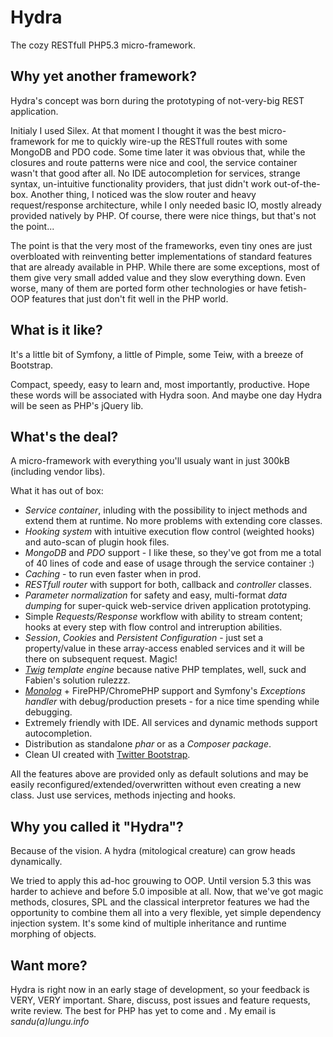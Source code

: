 Hydra
=====

The cozy RESTfull PHP5.3 micro-framework.


Why yet another framework?
--------------------------

Hydra's concept was born during the prototyping of not-very-big REST application.

Initialy I used Silex. At that moment I thought it was the best micro-framework for me to quickly wire-up the RESTfull routes with some MongoDB and PDO code. Some time later it was obvious that, while the closures and route patterns were nice and cool, the service container wasn't that good after all. No IDE autocompletion for services, strange syntax, un-intuitive functionality providers, that just didn't work out-of-the-box. Another thing, I noticed was the slow router and heavy request/response architecture, while I only needed basic IO, mostly already provided natively by PHP. Of course, there were nice things, but that's not the point...

The point is that the very most of the frameworks, even tiny ones are just overbloated with reinventing better implementations of standard features that are already available in PHP. While there are some exceptions, most of them give very small added value and they slow everything down. Even worse, many of them are ported form other technologies or have fetish-OOP features that just don't fit well in the PHP world.


What is it like?
----------------

It's a little bit of Symfony, a little of Pimple, some Teiw, with a breeze of Bootstrap.

Compact, speedy, easy to learn and, most importantly, productive. Hope these words will be associated with Hydra soon. And maybe one day Hydra will be seen as PHP's jQuery lib.


What's the deal?
----------------

A micro-framework with everything you'll usualy want in just 300kB (including vendor libs).

What it has out of box:

* *Service container*, inluding with the possibility to inject methods and extend them at runtime. No more problems with extending core classes.
* *Hooking system* with intuitive execution flow control (weighted hooks) and auto-scan of plugin hook files.
* *MongoDB* and *PDO* support - I like these, so they've got from me a total of 40 lines of code and ease of usage through the service container :)
* *Caching* - to run even faster when in prod.
* *RESTfull router* with support for both, callback and *controller* classes.
* *Parameter normalization* for safety and easy, multi-format *data dumping* for super-quick web-service driven application prototyping.
* Simple *Requests/Response* workflow with ability to stream content; hooks at every step with flow control and intreruption abilities.
* *Session*, *Cookies* and *Persistent Configuration* - just set a property/value in these array-access enabled services and it will be there on subsequent request. Magic!
* *[Twig](http://twig.sensiolabs.org/) template engine* because native PHP templates, well, suck and Fabien's solution rulezzz.
* *[Monolog](https://github.com/Seldaek/monolog)* + FirePHP/ChromePHP support and Symfony's *Exceptions handler* with debug/production presets - for a nice time spending while debugging.
* Extremely friendly with IDE. All services and dynamic methods support autocompletion.
* Distribution as standalone *phar* or as a *Composer package*.
* Clean UI created with [Twitter Bootstrap](http://twitter.github.com/bootstrap/).

All the features above are provided only as default solutions and may be easily reconfigured/extended/overwritten without even creating a new class. Just use services, methods injecting and hooks.


Why you called it "Hydra"?
--------------------------

Because of the vision. A hydra (mitological creature) can grow heads dynamically. 

We tried to apply this ad-hoc grouwing to OOP. Until version 5.3 this was harder to achieve and before 5.0 imposible at all. Now, that we've got magic methods, closures, SPL and the classical interpretor features we had the opportunity to combine them all into a very flexible, yet simple dependency injection system. It's some kind of multiple inheritance and runtime morphing of objects.


Want more?
----------

Hydra is right now in an early stage of development, so your feedback is VERY, VERY important.
Share, discuss, post issues and feature requests, write review. The best for PHP has yet to come and .
My email is *sandu(a)lungu.info*